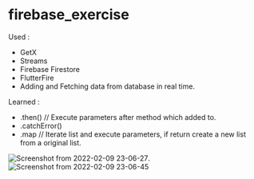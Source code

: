 # firebase_exercise

Used : 
- GetX
- Streams
- Firebase Firestore
- FlutterFire
- Adding and Fetching data from database in real time.

Learned :
- .then() // Execute parameters after method which added to.
- .catchError()
- .map // Iterate list and execute parameters, if return create a new list from a original list.


![Screenshot from 2022-02-09 23-06-27](https://user-images.githubusercontent.com/44837495/153282830-9ba16d94-1d53-4691-8a63-dcb0a7afa93a.png).
![Screenshot from 2022-02-09 23-06-45](https://user-images.githubusercontent.com/44837495/153282975-fa2d9652-b7d5-4046-98fd-7e255883c34f.png)
